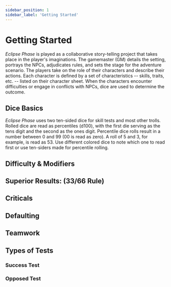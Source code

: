 ```yaml
---
sidebar_position: 1
sidebar_label: 'Getting Started'
---
```


# Getting Started
*Eclipse Phase* is played as a collaborative story-telling project that takes place in the player's imaginations.  The gamemaster (GM) details the setting, portrays the NPCs, adjudicates rules, and sets the stage for the adventure scenario.  The players take on the role of their characters and describe their actions.  Each character is defined by a set of characteristics -- skills, traits, etc. -- listed on their character sheet.  When the characters encounter difficulties or engage in conflicts with NPCs, dice are used to determine the outcome.

## Dice Basics
*Eclipse Phase* uses two ten-sided dice for skill tests and most other trolls.  Rolled dice are read as percentiles (d100), with the first die serving as the tens digit and the second as the ones digit.  Percentile dice rolls result in a number between 0 and 99 (00 is read as zero).  A roll of 5 and 3, for example, is read as 53.  Use different colored dice to note which one to read first or use ten-siders made for percentile rolling.


## Difficulty & Modifiers

## Superior Results: (33/66 Rule)

## Criticals

## Defaulting

## Teamwork

## Types of Tests

### Success Test

### Opposed Test
